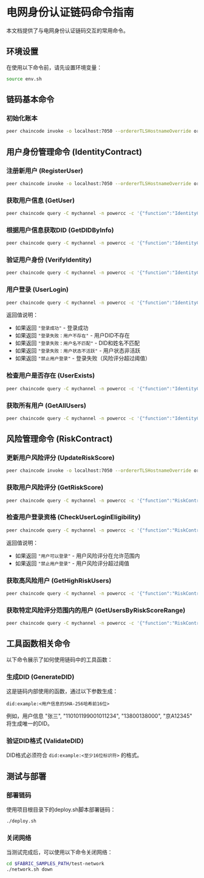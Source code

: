# 电网身份认证链码命令指南

本文档提供了与电网身份认证链码交互的常用命令。

## 环境设置

在使用以下命令前，请先设置环境变量：

```bash
source env.sh
```

## 链码基本命令

### 初始化账本

```bash
peer chaincode invoke -o localhost:7050 --ordererTLSHostnameOverride orderer.example.com --tls --cafile ${PWD}/organizations/ordererOrganizations/example.com/orderers/orderer.example.com/msp/tlscacerts/tlsca.example.com-cert.pem -C mychannel -n powercc --peerAddresses localhost:7051 --tlsRootCertFiles ${PWD}/organizations/peerOrganizations/org1.example.com/peers/peer0.org1.example.com/tls/ca.crt --peerAddresses localhost:9051 --tlsRootCertFiles ${PWD}/organizations/peerOrganizations/org2.example.com/peers/peer0.org2.example.com/tls/ca.crt -c '{"function":"IdentityContract:InitLedger","Args":[]}'
```

## 用户身份管理命令 (IdentityContract)

### 注册新用户 (RegisterUser)

```bash
peer chaincode invoke -o localhost:7050 --ordererTLSHostnameOverride orderer.example.com --tls --cafile ${PWD}/organizations/ordererOrganizations/example.com/orderers/orderer.example.com/msp/tlscacerts/tlsca.example.com-cert.pem -C mychannel -n powercc --peerAddresses localhost:7051 --tlsRootCertFiles ${PWD}/organizations/peerOrganizations/org1.example.com/peers/peer0.org1.example.com/tls/ca.crt --peerAddresses localhost:9051 --tlsRootCertFiles ${PWD}/organizations/peerOrganizations/org2.example.com/peers/peer0.org2.example.com/tls/ca.crt -c '{"function":"IdentityContract:RegisterUser","Args":["张三", "110101199001011234", "13800138000", "京A12345"]}'
```

### 获取用户信息 (GetUser)

```bash
peer chaincode query -C mychannel -n powercc -c '{"function":"IdentityContract:GetUser","Args":["did:example:123456789abcdef0"]}'
```

### 根据用户信息获取DID (GetDIDByInfo)

```bash
peer chaincode query -C mychannel -n powercc -c '{"function":"IdentityContract:GetDIDByInfo","Args":["张三", "110101199001011234", "13800138000", "京A12345"]}'
```

### 验证用户身份 (VerifyIdentity)

```bash
peer chaincode query -C mychannel -n powercc -c '{"function":"IdentityContract:VerifyIdentity","Args":["did:example:123456789abcdef0", "张三"]}'
```

### 用户登录 (UserLogin)

```bash
peer chaincode query -C mychannel -n powercc -c '{"function":"IdentityContract:UserLogin","Args":["did:example:123456789abcdef0", "张三"]}'
```

返回值说明：
- 如果返回 `"登录成功"` - 登录成功
- 如果返回 `"登录失败：用户不存在"` - 用户DID不存在
- 如果返回 `"登录失败：用户名不匹配"` - DID和姓名不匹配
- 如果返回 `"登录失败：用户状态不活跃"` - 用户状态非活跃
- 如果返回 `"禁止用户登录"` - 登录失败（风险评分超过阈值）

### 检查用户是否存在 (UserExists)

```bash
peer chaincode query -C mychannel -n powercc -c '{"function":"IdentityContract:UserExists","Args":["did:example:123456789abcdef0"]}'
```

### 获取所有用户 (GetAllUsers)

```bash
peer chaincode query -C mychannel -n powercc -c '{"function":"IdentityContract:GetAllUsers","Args":[]}'
```

## 风险管理命令 (RiskContract)

### 更新用户风险评分 (UpdateRiskScore)

```bash
peer chaincode invoke -o localhost:7050 --ordererTLSHostnameOverride orderer.example.com --tls --cafile ${PWD}/organizations/ordererOrganizations/example.com/orderers/orderer.example.com/msp/tlscacerts/tlsca.example.com-cert.pem -C mychannel -n powercc --peerAddresses localhost:7051 --tlsRootCertFiles ${PWD}/organizations/peerOrganizations/org1.example.com/peers/peer0.org1.example.com/tls/ca.crt --peerAddresses localhost:9051 --tlsRootCertFiles ${PWD}/organizations/peerOrganizations/org2.example.com/peers/peer0.org2.example.com/tls/ca.crt -c '{"function":"RiskContract:UpdateRiskScore","Args":["did:example:123456789abcdef0", "60"]}'
```

### 获取用户风险评分 (GetRiskScore)

```bash
peer chaincode query -C mychannel -n powercc -c '{"function":"RiskContract:GetRiskScore","Args":["did:example:123456789abcdef0"]}'
```

### 检查用户登录资格 (CheckUserLoginEligibility)

```bash
peer chaincode query -C mychannel -n powercc -c '{"function":"RiskContract:CheckUserLoginEligibility","Args":["did:example:123456789abcdef0"]}'
```

返回值说明：
- 如果返回 `"用户可以登录"` - 用户风险评分在允许范围内
- 如果返回 `"禁止用户登录"` - 用户风险评分超过阈值

### 获取高风险用户 (GetHighRiskUsers)

```bash
peer chaincode query -C mychannel -n powercc -c '{"function":"RiskContract:GetHighRiskUsers","Args":[]}'
```

### 获取特定风险评分范围内的用户 (GetUsersByRiskScoreRange)

```bash
peer chaincode query -C mychannel -n powercc -c '{"function":"RiskContract:GetUsersByRiskScoreRange","Args":["40", "70"]}'
```

## 工具函数相关命令

以下命令展示了如何使用链码中的工具函数：

### 生成DID (GenerateDID)

这是链码内部使用的函数，通过以下参数生成：

```
did:example:<用户信息的SHA-256哈希前16位>
```

例如，用户信息 "张三", "110101199001011234", "13800138000", "京A12345" 将生成唯一的DID。

### 验证DID格式 (ValidateDID)

DID格式必须符合 `did:example:<至少16位标识符>` 的格式。

## 测试与部署

### 部署链码

使用项目根目录下的deploy.sh脚本部署链码：

```bash
./deploy.sh
```

### 关闭网络

当测试完成后，可以使用以下命令关闭网络：

```bash
cd $FABRIC_SAMPLES_PATH/test-network
./network.sh down
```